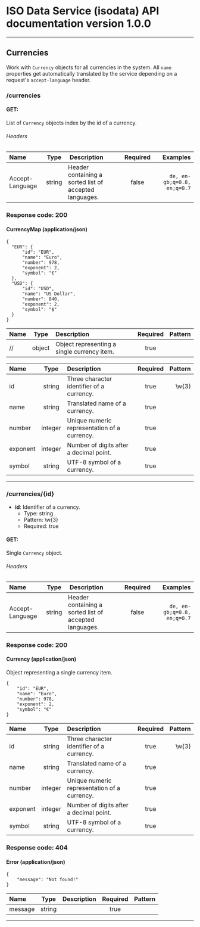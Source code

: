# ISO Data Service (isodata) API documentation version 1.0.0

---

## Currencies
Work with `Currency` objects for all currencies in the system. All `name` properties get automatically translated by the service depending on a request's `accept-language` header.

### /currencies

#### **GET**:
List of `Currency` objects index by the id of a currency.

###### Headers

| Name | Type | Description | Required | Examples |
|:-----|:----:|:------------|:--------:|---------:|
| Accept-Language | string | Header containing a sorted list of accepted languages. | false | ``` de, en-gb;q=0.8, en;q=0.7 ``` 

### Response code: 200

#### CurrencyMap (application/json) 

```
{
  "EUR": {
      "id": "EUR",
      "name": "Euro",
      "number": 978,
      "exponent": 2,
      "symbol": "€"
  },
  "USD": {
      "id": "USD",
      "name": "US Dollar",
      "number": 840,
      "exponent": 2,
      "symbol": "$"
  }
}
 ```

| Name | Type | Description | Required | Pattern |
|:-----|:----:|:------------|:--------:|--------:|
| // | object | Object representing a single currency item. | true |  |

| Name | Type | Description | Required | Pattern |
|:-----|:----:|:------------|:--------:|--------:|
| id | string | Three character identifier of a currency. | true | \w{3} |
| name | string | Translated name of a currency. | true |  |
| number | integer | Unique numeric representation of a currency. | true |  |
| exponent | integer | Number of digits after a decimal point. | true |  |
| symbol | string | UTF-8 symbol of a currency. | true |  |

---

### /currencies/{id}

* **id**: Identifier of a currency.
    * Type: string
    * Pattern: \w{3}
    * Required: true

#### **GET**:
Single `Currency` object.

###### Headers

| Name | Type | Description | Required | Examples |
|:-----|:----:|:------------|:--------:|---------:|
| Accept-Language | string | Header containing a sorted list of accepted languages. | false | ``` de, en-gb;q=0.8, en;q=0.7 ``` 

### Response code: 200

#### Currency (application/json) 
Object representing a single currency item.

```
{
    "id": "EUR",
    "name": "Euro",
    "number": 978,
    "exponent": 2,
    "symbol": "€"
}
 ```

| Name | Type | Description | Required | Pattern |
|:-----|:----:|:------------|:--------:|--------:|
| id | string | Three character identifier of a currency. | true | \w{3} |
| name | string | Translated name of a currency. | true |  |
| number | integer | Unique numeric representation of a currency. | true |  |
| exponent | integer | Number of digits after a decimal point. | true |  |
| symbol | string | UTF-8 symbol of a currency. | true |  |

### Response code: 404

#### Error (application/json) 

```
{
    "message": "Not found!"
}
 ```

| Name | Type | Description | Required | Pattern |
|:-----|:----:|:------------|:--------:|--------:|
| message | string |  | true |  |

---

